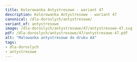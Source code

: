 ```yaml
---
title: Kolorowanka Antystresowe - wariant 47
description: Kolorowanka Antystresowe - wariant 47
canonical: /dla-doroslych/antystresowe/
variant_of: antystresowe
image: /dla-doroslych/antystresowe/47/antystresowe-47.svg
pdf: /dla-doroslych/antystresowe/47/antystresowe-47.pdf
alt: "Malowanka antystresowe do druku A4"
tags:
- dla-doroslych
- antystresowe
---
```

